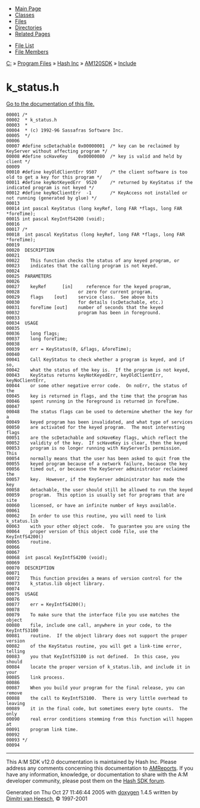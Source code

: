 <div class="tabs">

- [Main Page](index.md)
- [Classes](annotated.md)
- <span id="current">[Files](files.md)</span>
- [Directories](dirs.md)
- [Related Pages](pages.md)

</div>

<div class="tabs">

- [File List](files.md)
- [File Members](globals.md)

</div>

<div class="nav">

<a href="dir_C_3A_2F.md" class="el">C:</a> » <a href="dir_C_3A_2FProgram_20Files_2F.md" class="el">Program Files</a> » <a href="dir_C_3A_2FProgram_20Files_2FHash_20Inc_2F.md" class="el">Hash Inc</a> » <a href="dir_C_3A_2FProgram_20Files_2FHash_20Inc_2FAM120SDK_2F.md" class="el">AM120SDK</a> » <a href="dir_C_3A_2FProgram_20Files_2FHash_20Inc_2FAM120SDK_2FInclude_2F.md" class="el">Include</a>

</div>

# k_status.h

[Go to the documentation of this file.](k__status_8h.md)

<div class="fragment">

``` fragment
00001 /*
00002  * k_status.h
00003  *
00004  * (c) 1992-96 Sassafras Software Inc.
00005  */
00006 
00007 #define scDetachable 0x00000001  /* key can be reclaimed by KeyServer without affecting program */
00008 #define scHaveKey    0x00000080  /* key is valid and held by client */
00009 
00010 #define keyOldClientErr 9507     /* the client software is too old to get a key for this program */
00011 #define keyNotKeyedErr  9520     /* returned by KeyStatus if the indicated program is not keyed */
00012 #define keyNoClientErr  -1       /* KeyAccess not installed or not running (generated by glue) */
00013 
00014 int pascal KeyStatus (long keyRef, long FAR *flags, long FAR *foreTime);
00015 int pascal KeyIntfS4200 (void);
00016 
00017 /*
00018  int pascal KeyStatus (long keyRef, long FAR *flags, long FAR *foreTime);
00019 
00020  DESCRIPTION
00021 
00022    This function checks the status of any keyed program, or
00023    indicates that the calling program is not keyed.
00024 
00025  PARAMETERS
00026 
00027    keyRef      [in]     reference for the keyed program,
00028                      or zero for current program.
00029    flags    [out]    service class.  See above bits
00030                      for details (scDetachable, etc.)
00031    foreTime [out]    number of seconds that the keyed
00032                      program has been in foreground.
00033 
00034  USAGE
00035 
00036    long flags;
00037    long foreTime;
00038 
00039    err = KeyStatus(0, &flags, &foreTime);
00040 
00041    Call KeyStatus to check whether a program is keyed, and if so,
00042    what the status of the key is.  If the program is not keyed,
00043    KeyStatus returns keyNotKeyedErr, keyOldClientErr, keyNoClientErr,
00044    or some other negative error code.  On noErr, the status of the
00045    key is returned in flags, and the time that the program has
00046    spent running in the foreground is returned in foreTime.
00047 
00048    The status flags can be used to determine whether the key for a
00049    keyed program has been invalidated, and what type of services
00050    are activated for the keyed program.  The most interesting flags
00051    are the scDetachable and scHaveKey flags, which reflect the
00052    validity of the key.  If scHaveKey is clear, then the keyed
00053    program is no longer running with KeyServerÍs permission.  This
00054    normally means that the user has been asked to quit from the
00055    keyed program because of a network failure, because the key
00056    timed out, or because the KeyServer administrator reclaimed the
00057    key.  However, if the KeyServer administrator has made the key
00058    detachable, the user should still be allowed to run the keyed
00059    program.  This option is usually set for programs that are site
00060    licensed, or have an infinite number of keys available.
00061 
00062    In order to use this routine, you will need to link k_status.lib
00063    with your other object code.  To guarantee you are using the
00064    proper version of this object code file, use the KeyIntfS4200()
00065    routine.
00066 
00067 
00068  int pascal KeyIntfS4200 (void);
00069 
00070  DESCRIPTION
00071 
00072    This function provides a means of version control for the
00073    k_status.lib object library.
00074 
00075  USAGE
00076 
00077    err = KeyIntfS4200();
00078 
00079    To make sure that the interface file you use matches the object
00080    file, include one call, anywhere in your code, to the KeyIntfS3100
00081    routine.  If the object library does not support the proper version
00082    of the KeyStatus routine, you will get a link-time error, telling
00083    you that KeyIntfS3100 is not defined.  In this case, you should
00084    locate the proper version of k_status.lib, and include it in your
00085    link process.
00086 
00087    When you build your program for the final release, you can remove
00088    the call to KeyIntfS3100.  There is very little overhead to leaving
00089    it in the final code, but sometimes every byte counts.  The only
00090    real error conditions stemming from this function will happen at
00091    program link time.
00092 
00093 */
00094 
```

</div>

------------------------------------------------------------------------

<span class="small">This A:M SDK v12.0 documentation is maintained by Hash Inc. Please address any comments concerning this documentation to [AMReports](http://www.hash.com/reports). If you have any information, knowledge, or documentation to share with the A:M developer community, please post them on the [Hash SDK forum](http://www.hash.com/forums/index.php?showforum=11).</span>

Generated on Thu Oct 27 11:46:44 2005 with [<span class="image placeholder" original-image-src="doxygen.png" original-image-title="" height="45" width="100" align="middle" border="0">doxygen</span>](http://www.doxygen.org/index.html) 1.4.5 written by [Dimitri van Heesch](mailto:dimitri@stack.nl), © 1997-2001
